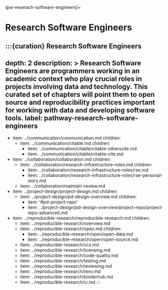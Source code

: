 (pw-reserach-software-engineers)=
# Research Software Engineers

:::{curation} Research Software Engineers
---
depth: 2
description: >
  Research Software Engineers are programmers working in an academic context who play crucial roles in projects involving data and technology.
  This curated set of chapters will point them to open source and reproducibility practices important for working with data and developing software tools.
label: pathway-research-software-engineers
---
- item: ../communication/communication.md
  children:
    - item: ../communication/citable.md
      children:
        - item: ../communication/citable/citable-otherscite.md
        - item: ../communication/citable/citable-cite.md
- item: ../collaboration/collaboration.md
  children:
    - item: ../collaboration/research-infrastructure-roles.md
      children:
        - item: ../collaboration/research-infrastructure-roles/rse.md
        - item: ../collaboration/research-infrastructure-roles/rse-personal-story.md
    - item: ../collaboration/maintain-review.md
- item: ../project-design/project-design.md
  children:
    - item: ../project-design/pd-design-overview.md
      children:
        - item: '#pd-project-repo'
        - item: ../project-design/pd-design-overview/project-repo/project-repo-advanced.md
- item: ../reproducible-research/reproducible-research.md
  children:
    - item: ../reproducible-research/overview.md
    - item: ../reproducible-research/open.md
      children:
        - item: ../reproducible-research/open/open-data.md
        - item: ../reproducible-research/open/open-source.md
    - item: ../reproducible-research/vcs.md
    - item: ../reproducible-research/licensing.md
    - item: ../reproducible-research/code-quality.md
    - item: ../reproducible-research/testing.md
    - item: ../reproducible-research/reviewing.md
    - item: ../reproducible-research/renv.md
    - item: ../reproducible-research/binderhub.md
    - item: ../reproducible-research/ci.md
:::
